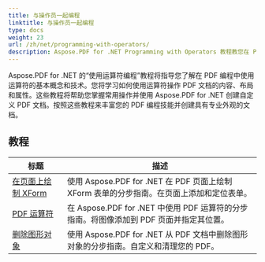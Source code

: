 ```yaml
---
title: 与操作员一起编程
linktitle: 与操作员一起编程
type: docs
weight: 23
url: /zh/net/programming-with-operators/
description: Aspose.PDF for .NET Programming with Operators 教程教您在 PDF 编程中使用运算符的基本技术。
---
```


Aspose.PDF for .NET 的“使用运算符编程”教程将指导您了解在 PDF 编程中使用运算符的基本概念和技术。您将学习如何使用运算符操作 PDF 文档的内容、布局和属性。这些教程将帮助您掌握常用操作并使用 Aspose.PDF for .NET 创建自定义 PDF 文档。按照这些教程来丰富您的 PDF 编程技能并创建具有专业外观的文档。

## 教程
| 标题 | 描述 |
| --- | --- | 
| [在页面上绘制 XForm](./draw-xform-on-page/) | 使用 Aspose.PDF for .NET 在 PDF 页面上绘制 XForm 表单的分步指南。在页面上添加和定位表单。 |  
| [PDF 运算符](./pdf-operators/) | 在 Aspose.PDF for .NET 中使用 PDF 运算符的分步指南。将图像添加到 PDF 页面并指定其位置。 |  
| [删除图形对象](./remove-graphics-objects/) | 使用 Aspose.PDF for .NET 从 PDF 文档中删除图形对象的分步指南。自定义和清理您的 PDF。 |  